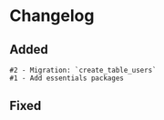 # Changelog

## Added 

    #2 - Migration: `create_table_users`
    #1 - Add essentials packages


## Fixed
